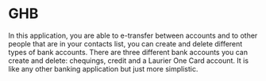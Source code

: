 # GHB
In this application, you are able to e-transfer between accounts and to other people that are in your contacts list, you can create and delete different types of bank accounts.
There are three different bank accounts you can create and delete: chequings, credit and a Laurier One Card account. It is like any other banking application but just more simplistic.
